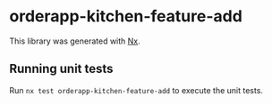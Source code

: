# orderapp-kitchen-feature-add

This library was generated with [Nx](https://nx.dev).

## Running unit tests

Run `nx test orderapp-kitchen-feature-add` to execute the unit tests.
